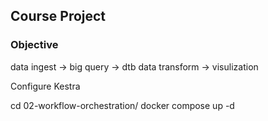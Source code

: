 ## Course Project

### Objective




data ingest -> big query -> dtb data transform -> visulization

Configure Kestra

cd 02-workflow-orchestration/
docker compose up -d
